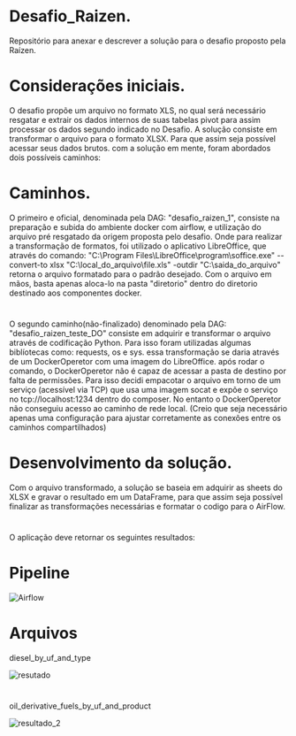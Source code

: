 # Desafio_Raizen.
Repositório para anexar e descrever a solução para o desafio proposto pela Raízen.



# Considerações iniciais.
O desafio propõe um arquivo no formato XLS, no qual será necessário resgatar e extrair os dados internos de suas tabelas pivot
para assim processar os dados segundo indicado no Desafio.
A solução consiste em transformar o arquivo para o formato XLSX. Para que assim seja possível acessar seus dados brutos.
com a solução em mente, foram abordados dois possíveis caminhos:

# Caminhos.
O primeiro e oficial, denominada pela DAG: "desafio_raizen_1", consiste na preparação e subida do ambiente docker com airflow,
e utilização do arquivo pré resgatado da origem proposta pelo desafio.
Onde para realizar a transformação de formatos, foi utilizado o aplicativo LibreOffice, que através do comando:
"C:\Program Files\LibreOffice\program\soffice.exe" --convert-to xlsx "C:\local_do_arquivo\file.xls" -outdir "C:\saida_do_arquivo"
retorna o arquivo formatado para o padrão desejado.
Com o arquivo em mãos, basta apenas aloca-lo na pasta "diretorio" dentro do diretorio destinado aos componentes docker.
# 
O segundo caminho(não-finalizado) denominado pela DAG: "desafio_raizen_teste_DO" consiste em adquirir e transformar o arquivo através de codificação Python.
Para isso foram utilizadas algumas biblíotecas como: requests, os e sys.
essa transformação se daria através de um DockerOperetor com uma imagem do LibreOffice.
após rodar o comando, o DockerOperetor não é capaz de acessar a pasta de destino por falta de permissões.
Para isso decidi empacotar o arquivo em torno de um serviço (acessível via TCP) que usa uma imagem socat e expõe o serviço no tcp://localhost:1234 dentro do composer.
No entanto o DockerOperetor não conseguiu acesso ao caminho de rede local. (Creio que seja necessário apenas uma configuração para ajustar corretamente as conexões entre os caminhos compartilhados)

# Desenvolvimento da solução.
Com o arquivo transformado, a solução se baseia em adquirir as sheets do XLSX e gravar o resultado em um DataFrame, para que assim seja possível finalizar as transformações necessárias
e formatar o codigo para o AirFlow.
#
O aplicação deve retornar os seguintes resultados:

# Pipeline


![Airflow](https://user-images.githubusercontent.com/86423797/162024150-e88d4e2c-7fc0-4098-961a-234e01cd0b60.png)

# Arquivos
diesel_by_uf_and_type

![resutado](https://user-images.githubusercontent.com/86423797/162025865-f0112e30-07f7-4174-bbf1-a3d698673b7a.png)

#

oil_derivative_fuels_by_uf_and_product

![resultado_2](https://user-images.githubusercontent.com/86423797/162026757-0b666a95-38b2-4c3b-bb9d-198678bef608.png)


